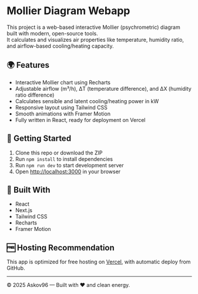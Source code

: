 # Mollier Diagram Webapp

This project is a web-based interactive Mollier (psychrometric) diagram built with modern, open-source tools.  
It calculates and visualizes air properties like temperature, humidity ratio, and airflow-based cooling/heating capacity.

## 🌍 Features

- Interactive Mollier chart using Recharts
- Adjustable airflow (m³/h), ΔT (temperature difference), and ΔX (humidity ratio difference)
- Calculates sensible and latent cooling/heating power in kW
- Responsive layout using Tailwind CSS
- Smooth animations with Framer Motion
- Fully written in React, ready for deployment on Vercel

## 🚀 Getting Started

1. Clone this repo or download the ZIP
2. Run `npm install` to install dependencies
3. Run `npm run dev` to start development server
4. Open [http://localhost:3000](http://localhost:3000) in your browser

## 🔧 Built With

- React
- Next.js
- Tailwind CSS
- Recharts
- Framer Motion

## 🆓 Hosting Recommendation

This app is optimized for free hosting on [Vercel](https://vercel.com), with automatic deploy from GitHub.

---

© 2025 Askov96 — Built with ❤️ and clean energy.
